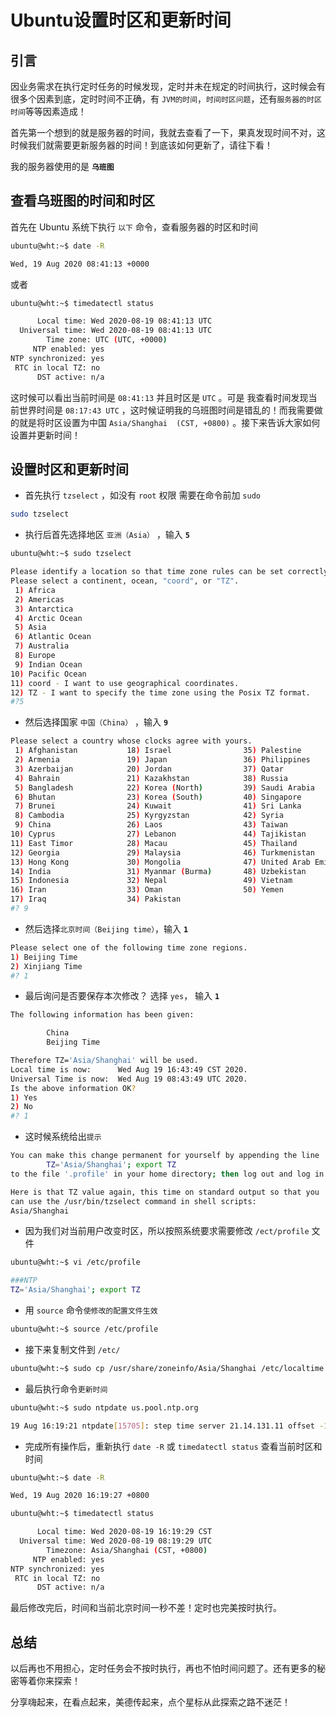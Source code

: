 # Ubuntu设置时区和更新时间

## 引言

因业务需求在执行定时任务的时候发现，定时并未在规定的时间执行，这时候会有很多个因素到底，定时时间不正确，有 `JVM的时间`，`时间时区问题`，还有`服务器的时区时间`等等因素造成！

首先第一个想到的就是服务器的时间，我就去查看了一下，果真发现时间不对，这时候我们就需要更新服务器的时间！到底该如何更新了，请往下看！

我的服务器使用的是 **`乌班图`**


## 查看乌班图的时间和时区

首先在 Ubuntu 系统下执行 `以下` 命令，查看服务器的时区和时间



```bash
ubuntu@wht:~$ date -R

Wed, 19 Aug 2020 08:41:13 +0000
```

或者



```bash
ubuntu@wht:~$ timedatectl status

      Local time: Wed 2020-08-19 08:41:13 UTC
  Universal time: Wed 2020-08-19 08:41:13 UTC
        Time zone: UTC (UTC, +0000)
     NTP enabled: yes
NTP synchronized: yes
 RTC in local TZ: no
      DST active: n/a
```


这时候可以看出当前时间是 `08:41:13` 并且时区是 `UTC` 。可是 我查看时间发现当前世界时间是 `08:17:43 UTC` ，这时候证明我的乌班图时间是错乱的！而我需要做的就是将时区设置为中国  `Asia/Shanghai  (CST, +0800)` 。接下来告诉大家如何设置并更新时间！


## 设置时区和更新时间


- 首先执行 `tzselect` ，如没有 `root` 权限 需要在命令前加 `sudo`


```bash
sudo tzselect
```

- 执行后首先选择地区 `亚洲（Asia）` ，输入 **`5`** 


```bash
ubuntu@wht:~$ sudo tzselect

Please identify a location so that time zone rules can be set correctly.
Please select a continent, ocean, "coord", or "TZ".
 1) Africa
 2) Americas
 3) Antarctica
 4) Arctic Ocean
 5) Asia
 6) Atlantic Ocean
 7) Australia
 8) Europe
 9) Indian Ocean
10) Pacific Ocean
11) coord - I want to use geographical coordinates.
12) TZ - I want to specify the time zone using the Posix TZ format.
#?5
```
 
- 然后选择国家 `中国（China）` ，输入 **`9`**



```bash
Please select a country whose clocks agree with yours.
 1) Afghanistan           18) Israel                35) Palestine
 2) Armenia               19) Japan                 36) Philippines
 3) Azerbaijan            20) Jordan                37) Qatar
 4) Bahrain               21) Kazakhstan            38) Russia
 5) Bangladesh            22) Korea (North)         39) Saudi Arabia
 6) Bhutan                23) Korea (South)         40) Singapore
 7) Brunei                24) Kuwait                41) Sri Lanka
 8) Cambodia              25) Kyrgyzstan            42) Syria
 9) China                 26) Laos                  43) Taiwan
10) Cyprus                27) Lebanon               44) Tajikistan
11) East Timor            28) Macau                 45) Thailand
12) Georgia               29) Malaysia              46) Turkmenistan
13) Hong Kong             30) Mongolia              47) United Arab Emirates
14) India                 31) Myanmar (Burma)       48) Uzbekistan
15) Indonesia             32) Nepal                 49) Vietnam
16) Iran                  33) Oman                  50) Yemen
17) Iraq                  34) Pakistan
#? 9
```

- 然后选择`北京时间（Beijing time）`，输入 **`1`**


```bash
Please select one of the following time zone regions.
1) Beijing Time
2) Xinjiang Time
#? 1
```


- 最后询问是否要保存本次修改？ 选择 `yes`， 输入 **`1`**



```bash
The following information has been given:

        China
        Beijing Time

Therefore TZ='Asia/Shanghai' will be used.
Local time is now:      Wed Aug 19 16:43:49 CST 2020.
Universal Time is now:  Wed Aug 19 08:43:49 UTC 2020.
Is the above information OK?
1) Yes
2) No
#? 1
```


- 这时候系统给出`提示`


```bash
You can make this change permanent for yourself by appending the line
        TZ='Asia/Shanghai'; export TZ
to the file '.profile' in your home directory; then log out and log in again.

Here is that TZ value again, this time on standard output so that you
can use the /usr/bin/tzselect command in shell scripts:
Asia/Shanghai
```

- 因为我们对当前用户改变时区，所以按照系统要求需要修改 `/ect/profile` 文件


```bash
ubuntu@wht:~$ vi /etc/profile

###NTP
TZ='Asia/Shanghai'; export TZ
```

- 用 `source` 命令`使修改的配置文件生效`


```bash
ubuntu@wht:~$ source /etc/profile
```

- 接下来复制文件到 `/etc/`


```bash
ubuntu@wht:~$ sudo cp /usr/share/zoneinfo/Asia/Shanghai /etc/localtime
```
- 最后执行命令`更新时间`



```bash
ubuntu@wht:~$ sudo ntpdate us.pool.ntp.org

19 Aug 16:19:21 ntpdate[15705]: step time server 21.14.131.11 offset -1584.027619 sec
```
- 完成所有操作后，重新执行 `date -R` 或 `timedatectl status` 查看当前时区和时间


```bash
ubuntu@wht:~$ date -R

Wed, 19 Aug 2020 16:19:27 +0800
```



```bash
ubuntu@wht:~$ timedatectl status

      Local time: Wed 2020-08-19 16:19:29 CST
  Universal time: Wed 2020-08-19 08:19:29 UTC
        Timezone: Asia/Shanghai (CST, +0800)
     NTP enabled: yes
NTP synchronized: yes
 RTC in local TZ: no
      DST active: n/a
```


最后修改完后，时间和当前北京时间一秒不差！定时也完美按时执行。

## 总结

以后再也不用担心，定时任务会不按时执行，再也不怕时间问题了。还有更多的秘密等着你来探索！



分享嗨起来，在看点起来，美德传起来，点个星标从此探索之路不迷茫！
